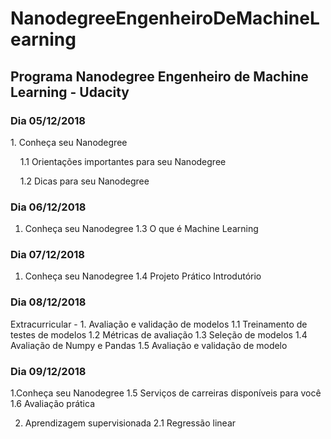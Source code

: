 # NanodegreeEngenheiroDeMachineLearning
## Programa Nanodegree Engenheiro de Machine Learning - Udacity

### Dia 05/12/2018
<p>1. Conheça seu Nanodegree </p>
  <p> &nbsp;&nbsp;&nbsp; 1.1 Orientações importantes para seu Nanodegree </p>
  <p> &nbsp;&nbsp;&nbsp; 1.2 Dicas para seu Nanodegree </p>

### Dia 06/12/2018
1. Conheça seu Nanodegree
  1.3 O que é Machine Learning

### Dia 07/12/2018
1. Conheça seu Nanodegree
  1.4 Projeto Prático Introdutório
  
### Dia 08/12/2018
Extracurricular - 1. Avaliação e validação de modelos
  1.1 Treinamento de testes de modelos
  1.2 Métricas de avaliação
  1.3 Seleção de modelos
  1.4 Avaliação de Numpy e Pandas
  1.5 Avaliação e validação de modelo

### Dia 09/12/2018
1.Conheça seu Nanodegree
  1.5 Serviços de carreiras disponíveis para você
  1.6 Avaliação prática
  
2. Aprendizagem supervisionada
  2.1 Regressão linear

